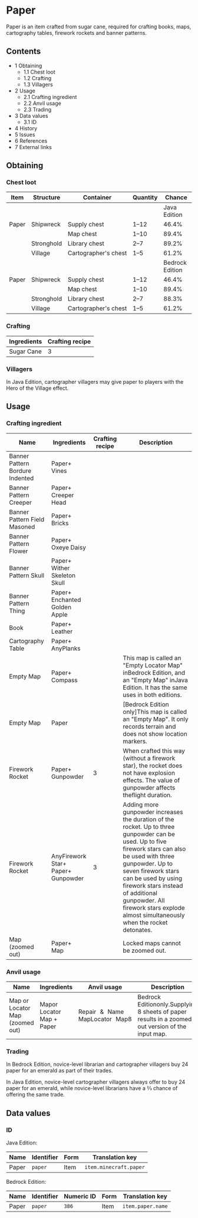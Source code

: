 # Paper
Paper is an item crafted from sugar cane, required for crafting books, maps, cartography tables, firework rockets and banner patterns.

## Contents
- 1 Obtaining
	- 1.1 Chest loot
	- 1.2 Crafting
	- 1.3 Villagers
- 2 Usage
	- 2.1 Crafting ingredient
	- 2.2 Anvil usage
	- 2.3 Trading
- 3 Data values
	- 3.1 ID
- 4 History
- 5 Issues
- 6 References
- 7 External links

## Obtaining
### Chest loot
| Item  | Structure  | Container            | Quantity | Chance          |
|-------|------------|----------------------|----------|-----------------|
|       |            |                      |          | Java Edition    |
| Paper | Shipwreck  | Supply chest         | 1–12     | 46.4%           |
|       |            | Map chest            | 1–10     | 89.4%           |
|       | Stronghold | Library chest        | 2–7      | 89.2%           |
|       | Village    | Cartographer's chest | 1–5      | 61.2%           |
|       |            |                      |          | Bedrock Edition |
| Paper | Shipwreck  | Supply chest         | 1–12     | 46.4%           |
|       |            | Map chest            | 1–10     | 89.4%           |
|       | Stronghold | Library chest        | 2–7      | 88.3%           |
|       | Village    | Cartographer's chest | 1–5      | 61.2%           |

### Crafting
| Ingredients | Crafting recipe |
|-------------|-----------------|
| Sugar Cane  | 3               |

### Villagers
In Java Edition, cartographer villagers may give paper to players with the Hero of the Village effect.

## Usage
### Crafting ingredient
| Name                            | Ingredients                                | Crafting recipe | Description                                                                                                                                                                                                                                                                                                                                 |
|---------------------------------|--------------------------------------------|-----------------|---------------------------------------------------------------------------------------------------------------------------------------------------------------------------------------------------------------------------------------------------------------------------------------------------------------------------------------------|
| Banner Pattern Bordure Indented | Paper+<br/>Vines                           |                 |                                                                                                                                                                                                                                                                                                                                             |
| Banner Pattern Creeper          | Paper+<br/>Creeper Head                    |                 |                                                                                                                                                                                                                                                                                                                                             |
| Banner Pattern Field Masoned    | Paper+<br/>Bricks                          |                 |                                                                                                                                                                                                                                                                                                                                             |
| Banner Pattern Flower           | Paper+<br/>Oxeye Daisy                     |                 |                                                                                                                                                                                                                                                                                                                                             |
| Banner Pattern Skull            | Paper+<br/>Wither Skeleton Skull           |                 |                                                                                                                                                                                                                                                                                                                                             |
| Banner Pattern Thing            | Paper+<br/>Enchanted Golden Apple          |                 |                                                                                                                                                                                                                                                                                                                                             |
| Book                            | Paper+<br/>Leather                         |                 |                                                                                                                                                                                                                                                                                                                                             |
| Cartography Table               | Paper+<br/>AnyPlanks                       |                 |                                                                                                                                                                                                                                                                                                                                             |
| Empty Map                       | Paper+<br/>Compass                         |                 | This map is called an "Empty Locator Map" inBedrock Edition, and an "Empty Map" inJava Edition. It has the same uses in both editions.                                                                                                                                                                                                      |
| Empty Map                       | Paper                                      |                 | ‌[Bedrock Edition  only]This map is called an "Empty Map". It only records terrain and does not show location markers.                                                                                                                                                                                                                      |
| Firework Rocket                 | Paper+<br/>Gunpowder                       | 3               | When crafted this way (without a firework star), the rocket does not have explosion effects. The value of gunpowder affects theflight duration.                                                                                                                                                                                             |
| Firework Rocket                 | AnyFirework Star+<br/>Paper+<br/>Gunpowder | 3               | Adding more gunpowder increases the duration of the rocket. Up to three gunpowder can be used. Up to five firework stars can also be used with three gunpowder. Up to seven firework stars can be used by using firework stars instead of additional gunpowder. All firework stars explode almost simultaneously when the rocket detonates. |
| Map<br/>(zoomed out)            | Paper+<br/>Map                             |                 | Locked maps cannot be zoomed out.                                                                                                                                                                                                                                                                                                           |

### Anvil usage
| Name                            | Ingredients                   | Anvil usage                   | Description                                                                                       |
|---------------------------------|-------------------------------|-------------------------------|---------------------------------------------------------------------------------------------------|
| Map or Locator Map (zoomed out) | Mapor Locator Map +<br/>Paper | Repair & Name MapLocator Map8 | Bedrock Editiononly.Supplying 8 sheets of paper results in a zoomed-out version of the input map. |



### Trading
In Bedrock Edition, novice-level librarian and cartographer villagers buy 24 paper for an emerald as part of their trades.

In Java Edition, novice-level cartographer villagers always offer to buy 24 paper for an emerald, while novice-level librarians have a 2⁄3 chance of offering the same trade.

## Data values
### ID
Java Edition:

| Name  | Identifier | Form | Translation key        |
|-------|------------|------|------------------------|
| Paper | `paper`    | Item | `item.minecraft.paper` |

Bedrock Edition:

| Name  | Identifier | Numeric ID | Form | Translation key   |
|-------|------------|------------|------|-------------------|
| Paper | `paper`    | `386`      | Item | `item.paper.name` |


